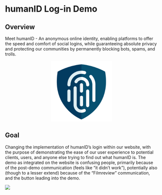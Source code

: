 # humanID Log-in Demo

## Overview 
 
Meet humanID - An anonymous online identity, enabling platforms to offer the speed and comfort of social logins, while guaranteeing absolute privacy and protecting our communities by permanently blocking bots, spams, and trolls.  

<p align="center">  
  <img src="https://raw.githubusercontent.com/bluenumberfoundation/humanid-fluttersdk/master/human-id-logo.png" width="200" height="200">
</p>

## Goal 
Changing the implementation of humanID’s login within our website, with the purpose of demonstrating the ease of our user experience to potential clients, users, and anyone else trying to find out what humanID is. 
The demo as integrated on the website is confusing people, primarily because of the post-demo communication (feels like “it didn’t work”), potentially also (though to a lesser extend) because of the “Filmreview” communication, and the button leading into the demo.

<img src = "https://user-images.githubusercontent.com/105180978/234213189-5239e2ac-3ffd-4763-ada2-25b74ec37a2d.png">
